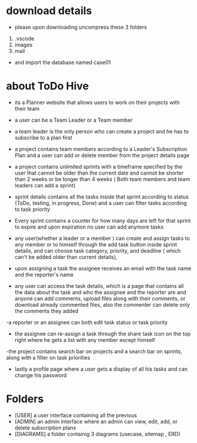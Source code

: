 # download details
- please upon downloading uncompress these 3 folders
1. .vscode
2. images
3. mail
- and import the database named case01

# about ToDo Hive

- its a Planner website that allows users to work on their projects with their team

- a user can be a Team Leader or a Team member 

- a team leader is the only person who can create a project and he has to subscribe to a plan first

- a project contains team members according to a Leader's Subscription Plan and a user can add or delete member from the project details page

- a project contains unlimited sprints with a timeframe specified by the user that cannot be older than the current date and cannot be shorter than 2 weeks or be longer than 4 weeks  ( Both team members and team leaders can add a sprint)

- sprint details contains all the tasks inside that sprint according to status (ToDo, testing, in progress, Done) and a user can filter tasks according to task priority

- Every sprint contains a counter for how many days are left for that sprint to expire and upon expiration no user can add anymore tasks

- any user(whether a leader or a member ) can create and assign tasks to any member or to himself through the add task button inside sprint details, and can choose task category, priority, and deadline ( which can't be added older than current details),

- upon assigning a task the assignee receives an email with the task name and the reporter's name

- any user can access the task details, which is a page that contains all the data about the task and who the assignee and the reporter are and anyone can add comments, upload files along with their comments, or download already commented files, also the commenter can delete only the comments they added

-a reporter or an assignee can both edit task status or task priority

- the assignee can re-assign a task through the share task icon on the top right where he gets a list with any member except himself

-the project contains search bar on projects and a search bar on sprints, along with a filter on task priorities

- lastly a profile page where a user gets a display of all his tasks and can change his password

# Folders
- [USER] a user interface containing all the previous
- [ADMIN] an admin interface where an admin can view, edit, add, or delete subscription plans
- [DIAGRAMS] a folder containig 3 diagrams (usecase, sitemap , ERD)
